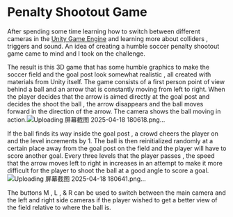 # Penalty Shootout Game

After spending some time learning how to switch between different cameras in the [Unity Game Engine](https://unity.com/) and learning more about colliders , triggers and sound. An idea of creating a humble soccer penalty shootout game came to mind and I took on the challenge. 

The result is this 3D game that has some humble graphics to make the soccer field and the goal post look somewhat realistic , all created with materials from Unity itself. The game consists of a first person point of view behind a ball and an arrow that is constantly moving from left to right. When the player decides that the arrow is aimed directly at the goal post and decides the shoot the ball , the arrow disappears and the ball moves forward in the direction of the arrow. The camera shows the ball moving in action.![Uploading 屏幕截图 2025-04-18 180618.png…]()


If the ball finds its way inside the goal post , a crowd cheers the player on and the level increments by 1. The ball is then reinitialized randomly at a certain place away from the goal post on the field and the player will have to score another goal. Every three levels that the player passes , the speed that the arrow moves left to right in increases in an attempt to make it more difficult for the player to shoot the ball at a good angle to score a goal. 
![Uploading 屏幕截图 2025-04-18 180641.png…]()


The buttons M , L , & R can be used to switch between the main camera  and the left and right side cameras if the player wished to get a better view of the field relative to where the ball is. 
